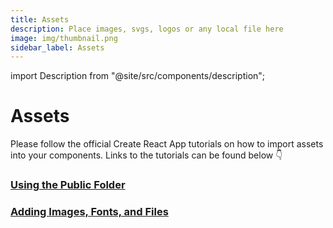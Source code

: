```yaml
---
title: Assets
description: Place images, svgs, logos or any local file here
image: img/thumbnail.png
sidebar_label: Assets
---
```


import Description from "@site/src/components/description";

# Assets

<Description
  text="Place images, svgs, logos or any local file here"
/>

Please follow the official Create React App tutorials on how to import assets into your components. Links to the tutorials can be found below 👇

### [**Using the Public Folder**](https://create-react-app.dev/docs/using-the-public-folder/)

### [**Adding Images, Fonts, and Files**](https://create-react-app.dev/docs/adding-images-fonts-and-files/)
